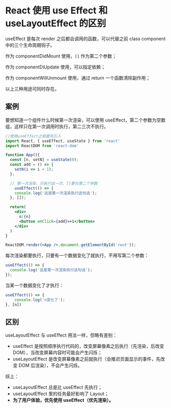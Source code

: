 # React 使用 use Effect 和 useLayoutEffect 的区别

useEffect 是每次 render 之后都会调用的函数，可以代替之前 class component 中的三个生命周期钩子。

作为 componentDidMount 使用，`[]` 作为第二个参数；

作为 componentDiUpdate 使用，可以指定依赖；

作为 componentWillUnmount 使用，通过 return 一个函数清除副作用；

以上三种用途可同时存在。

## 案例

要想知道一个组件什么时候第一次渲染，可以使用 useEffect，第二个参数为空数组，这样只在第一次调用时执行，第二三次不执行。

```jsx
//使用useEffect之前要先引入
import React, { useEffect, useState } from 'react'
import ReactDOM from 'react-dom'

function App(){
  const [n, setN] = useState(0);
  const add = () => {
    setN(i => i + 1);
  };

  // 第一次渲染，只执行这一次，[]要在第二个参数
	useEffect(() => {
    console.log('这是第一次渲染执行这句话');
  }, []);

  return(
    <div>
      n:{n}
      <button onClick={add}>+1</button>
    </div>
  )
}

ReactDOM.render(<App />,document.getElementById('root'));
```

每次渲染都要执行，只要有一个数据变化了就执行，不用写第二个参数：

```js
useEffect(() => {
  console.log('这是第一次渲染执行这句话');
});
```

当某一个数据变化了才执行：

```js
useEffect(() => {
	console.log('n变化了');
}, [n])
```

## 区别

useLayoutEffect 与 useEffect 用法一样，但略有差别：

*   useEffect 是按照顺序执行代码的，改变屏幕像素之后执行（先渲染，后改变 DOM），当改变屏幕内容时可能会产生闪烁；
*   useLayoutEffect 是改变屏幕像素之前就执行（会推迟页面显示的事件，先改变 DOM 后渲染），不会产生闪烁。

综上：

*   useLayoutEffect 总是比 useEffect 先执行；
*   useLayoutEffect 里的任务最好影响了 Layout；
*   **为了用户体验，优先使用 useEffect（优先渲染）。**

